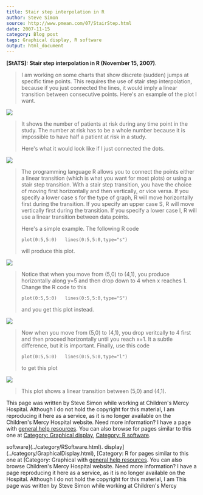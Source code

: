 ```yaml
---
title: Stair step interpolation in R
author: Steve Simon
source: http://www.pmean.com/07/StairStep.html
date: 2007-11-15
category: Blog post
tags: Graphical display, R software
output: html_document
---
```

**[StATS]:** **Stair step interpolation in R
(November 15, 2007)**.

> I am working on some charts that show discrete (sudden) jumps at
> specific time points. This requires the use of stair step
> interpolation, because if you just connected the lines, it would imply
> a linear transition between consecutive points. Here\'s an example of
> the plot I want.
>
![](../../../web/images/07/StairStep01.gif)
>
> It shows the number of patients at risk during any time point in the
> study. The number at risk has to be a whole number because it is
> impossible to have half a patient at risk in a study.
>
> Here\'s what it would look like if I just connected the dots.
>
![](../../../web/images/07/StairStep02.gif)
>
> The programming language R allows you to connect the points either a
> linear transition (which is what you want for most plots) or using a
> stair step transition. With a stair step transition, you have the
> choice of moving first horizontally and then vertically, or vice
> versa. If you specify a lower case s for the type of graph, R will
> move horizontally first during the transition. If you specify an upper
> case S, R will move vertically first during the transition. If you
> specify a lower case l, R will use a linear transition between data
> points.
>
> Here\'s a simple example. The following R code
>
> `plot(0:5,5:0)   lines(0:5,5:0,type="s")`
>
> will produce this plot.
>
![](../../../web/images/07/StairStep03.gif)
>
> Notice that when you move from (5,0) to (4,1), you produce
> horizontally along y=5 and then drop down to 4 when x reaches 1.
> Change the R code to this
>
> `plot(0:5,5:0)   lines(0:5,5:0,type="S")`
>
> and you get this plot instead.
>
![](../../../web/images/07/StairStep04.gif)
>
> Now when you move from (5,0) to (4,1), you drop veritcally to 4 first
> and then proceed horizontally until you reach x=1. It a subtle
> difference, but it is important. Finally, use this code
>
> `plot(0:5,5:0)   lines(0:5,5:0,type="l")`
>
> to get this plot
>
![](../../../web/images/07/StairStep05.gif)
>
> This plot shows a linear transition between (5,0) and (4,1).

This page was written by Steve Simon while working at Children\'s Mercy
Hospital. Although I do not hold the copyright for this material, I am
reproducing it here as a service, as it is no longer available on the
Children\'s Mercy Hospital website. Need more information? I have a page
with [general help resources](../GeneralHelp.html). You can also browse
for pages similar to this one at [Category: Graphical
display](../category/GraphicalDisplay.html), [Category: R
software](../category/RSoftware.html).
<!---More--->
software](../category/RSoftware.html).
display](../category/GraphicalDisplay.html), [Category: R
for pages similar to this one at [Category: Graphical
with [general help resources](../GeneralHelp.html). You can also browse
Children\'s Mercy Hospital website. Need more information? I have a page
reproducing it here as a service, as it is no longer available on the
Hospital. Although I do not hold the copyright for this material, I am
This page was written by Steve Simon while working at Children\'s Mercy

<!---Do not use
**[StATS]:** **Stair step interpolation in R
This page was written by Steve Simon while working at Children\'s Mercy
Hospital. Although I do not hold the copyright for this material, I am
reproducing it here as a service, as it is no longer available on the
Children\'s Mercy Hospital website. Need more information? I have a page
with [general help resources](../GeneralHelp.html). You can also browse
for pages similar to this one at [Category: Graphical
display](../category/GraphicalDisplay.html), [Category: R
software](../category/RSoftware.html).
--->

